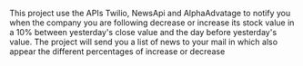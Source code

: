 This project use the APIs Twilio, NewsApi and AlphaAdvatage to notify you when the company you are following decrease or increase its stock value in a 10% between yesterday's close value and the day before yesterday's value. The project will send you a list of news to your mail in which also appear the different percentages of increase or decrease
